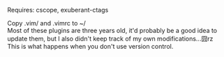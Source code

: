 Requires: cscope, exuberant-ctags

Copy .vim/ and .vimrc to ~/  
Most of these plugins are three years old, it'd probably be a good idea to
update them, but I also didn't keep track of my own modifications...囧rz  
This is what happens when you don't use version control.
